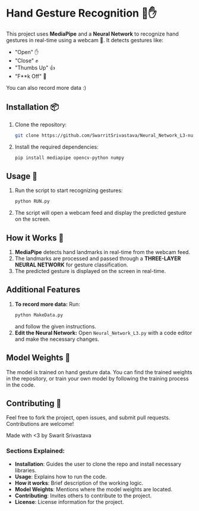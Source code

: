 # Hand Gesture Recognition 🤖✋

This project uses **MediaPipe** and a **Neural Network** to recognize hand gestures in real-time using a webcam 🎥. It detects gestures like:

- "Open" ✋
- "Close" ✊
- "Thumbs Up" 👍
- "F**k Off" 🤟

You can also record more data :)

## Installation 📦

1. Clone the repository:
   ```bash
   git clone https://github.com/SwarritSrivastava/Neural_Network_L3-numpy-Only
   ```
2. Install the required dependencies:
   ```bash
   pip install mediapipe opencv-python numpy
   ```
## Usage 🚀
                                          
1. Run the script to start recognizing gestures:
   ```bash
   python RUN.py
   ```
2. The script will open a webcam feed and display the predicted gesture on the screen.

## How it Works 🔧

1. **MediaPipe** detects hand landmarks in real-time from the webcam feed.
2. The landmarks are processed and passed through a **THREE-LAYER NEURAL NETWORK** for gesture classification.
3. The predicted gesture is displayed on the screen in real-time.

## Additional Features

1. **To record more data:**
   Run:
   ```bash
   python MakeData.py
   ```
   and follow the given instructions.
2. **Edit the Neural Network:**
   Open `Neural_Network_L3.py` with a code editor and make the necessary changes.
   
## Model Weights 🏅
The model is trained on hand gesture data. You can find the trained weights in the repository, or train your own model by following the training process in the code.

## Contributing 🤝
Feel free to fork the project, open issues, and submit pull requests. Contributions are welcome!

Made with <3 by Swarit Srivastava

### Sections Explained:

- **Installation**: Guides the user to clone the repo and install necessary libraries.
- **Usage**: Explains how to run the code.
- **How it works**: Brief description of the working logic.
- **Model Weights**: Mentions where the model weights are located.
- **Contributing**: Invites others to contribute to the project.
- **License**: License information for the project.
